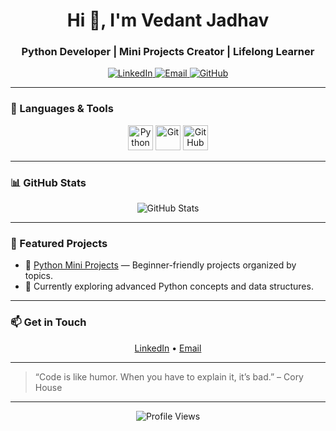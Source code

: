 <!--
**VedDevX/VedDevX** is a ✨ special repository because its README.md appears on your GitHub profile.
-->

<h1 align="center">Hi 👋, I'm Vedant Jadhav</h1>
<h3 align="center">Python Developer | Mini Projects Creator | Lifelong Learner</h3>

<p align="center">
  <a href="https://www.linkedin.com/in/vedant-jadhav-vj19" target="_blank">
    <img src="https://img.shields.io/badge/LinkedIn-0A66C2?style=for-the-badge&logo=linkedin&logoColor=white" alt="LinkedIn"/>
  </a>
  <a href="mailto:vedant.jadhav1928@gmail.com" target="_blank">
    <img src="https://img.shields.io/badge/Email-D14836?style=for-the-badge&logo=gmail&logoColor=white" alt="Email"/>
  </a>
  <a href="https://github.com/VedDevX" target="_blank">
    <img src="https://img.shields.io/badge/GitHub-181717?style=for-the-badge&logo=github&logoColor=white" alt="GitHub"/>
  </a>
</p>

---

### 🧰 Languages & Tools

<p align="center">
  <img src="https://cdn.jsdelivr.net/gh/devicons/devicon/icons/python/python-original.svg" alt="Python" width="40" height="40"/>
  <img src="https://cdn.jsdelivr.net/gh/devicons/devicon/icons/git/git-original.svg" alt="Git" width="40" height="40"/>
  <img src="https://cdn.jsdelivr.net/gh/devicons/devicon/icons/github/github-original.svg" alt="GitHub" width="40" height="40"/>
</p>

---

### 📊 GitHub Stats

<p align="center">
  <img src="https://github-readme-stats.vercel.app/api?username=VedDevX&show_icons=true&hide_border=true&theme=radical" alt="GitHub Stats" />
</p>

---

### 📂 Featured Projects

- 🔭 [Python Mini Projects](https://github.com/VedDevX/Python) — Beginner-friendly projects organized by topics.
- 🌱 Currently exploring advanced Python concepts and data structures.

---

### 📫 Get in Touch

<p align="center">
  <a href="https://www.linkedin.com/in/vedant-jadhav-vj19" target="_blank">LinkedIn</a> • 
  <a href="mailto:vedant.jadhav1928@gmail.com" target="_blank">Email</a>
</p>

---

> “Code is like humor. When you have to explain it, it’s bad.” – Cory House

---

<p align="center">
  <img src="https://komarev.com/ghpvc/?username=VedDevX&style=flat-square&color=blue" alt="Profile Views" />
</p>
